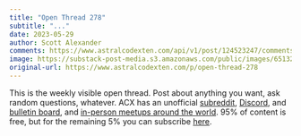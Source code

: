 ```yaml
---
title: "Open Thread 278"
subtitle: "..."
date: 2023-05-29
author: Scott Alexander
comments: https://www.astralcodexten.com/api/v1/post/124523247/comments?&all_comments=true
image: https://substack-post-media.s3.amazonaws.com/public/images/651329c2-7f2d-4054-82ba-90501c9147fb_255x255.webp
original-url: https://www.astralcodexten.com/p/open-thread-278
---
```

This is the weekly visible open thread. Post about anything you want, ask random questions, whatever. ACX has an unofficial [subreddit](https://www.reddit.com/r/slatestarcodex/), [Discord](https://discord.gg/RTKtdut), and [bulletin board](https://www.datasecretslox.com/index.php), and [in-person meetups around the world](https://www.lesswrong.com/community?filters%5B0%5D=SSC). 95% of content is free, but for the remaining 5% you can subscribe [here](https://astralcodexten.substack.com/subscribe?).
